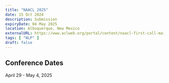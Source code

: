 ```yaml
---
title: "NAACL 2025"
date: 15 Oct 2024
description: Submission
expiryDate: 04 May 2025
location: Albuquerque, New Mexico
externalURL: https://www.aclweb.org/portal/content/naacl-first-call-main-conference-papers
tags: [ "NLP" ]
draft: false
---
```


## Conference Dates

April 29 - May 4, 2025